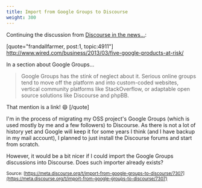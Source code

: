 ```yaml
---
title: Import from Google Groups to Discourse
weight: 300
---
```


Continuing the discussion from [Discourse in the news...](http://meta.discourse.org/t/discourse-in-the-news/4911):

[quote="frandallfarmer, post:1, topic:4911"]
http://www.wired.com/business/2013/03/five-google-products-at-risk/

In a section about Google Groups...

>Google Groups has the stink of neglect about it. Serious online groups tend to move off the platform and into custom-coded websites, vertical community platforms like StackOverflow, or adaptable open source solutions like Discourse and phpBB.

That mention is a link! :smile:
[/quote]

I'm in the process of migrating my OSS project's Google Groups (which is used mostly by me and a few followers) to Discourse. As there is not a lot of history yet and Google will keep it for some years I think (and I have backup in my mail account), I planned to just install the Discourse forums and start from scratch.

However, it would be a bit nicer if I could import the Google Groups discussions into Discourse.
Does such importer already exists?

<small class="documentation-source">Source: [https://meta.discourse.org/t/import-from-google-groups-to-discourse/7307](https://meta.discourse.org/t/import-from-google-groups-to-discourse/7307)</small>
